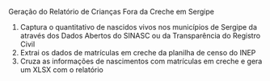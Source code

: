 Geração do Relatório de Crianças Fora da Creche em Sergipe

1. Captura o quantitativo de nascidos vivos nos municípios de Sergipe da através dos Dados Abertos do SINASC ou da Transparência do Registro Civil
2. Extrai os dados de matrículas em creche da planilha de censo do INEP
3. Cruza as informações de nascimentos com matrículas em creche e gera um XLSX com o relatório
